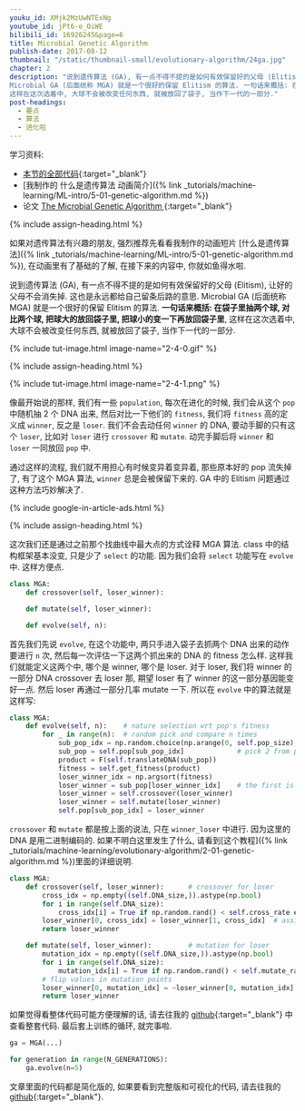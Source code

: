 ```yaml
---
youku_id: XMjk2MzUwNTExNg
youtube_id: jPt6-e_OiWE
bilibili_id: 16926245&page=6
title: Microbial Genetic Algorithm
publish-date: 2017-08-12
thumbnail: "/static/thumbnail-small/evolutionary-algorithm/24ga.jpg"
chapter: 2
description: "说到遗传算法 (GA), 有一点不得不提的是如何有效保留好的父母 (Elitism), 让好的父母不会消失掉. 这也是永远都给自己留条后路的意思.
Microbial GA (后面统称 MGA) 就是一个很好的保留 Elitism 的算法. 一句话来概括: 在袋子里抽两个球, 对比两个球, 把球大的放回袋子里, 把球小的变一下再放回袋子里,
这样在这次选着中, 大球不会被改变任何东西, 就被放回了袋子, 当作下一代的一部分."
post-headings:
  - 要点
  - 算法
  - 进化啦
---
```



学习资料:
  * [本节的全部代码](https://github.com/MorvanZhou/Evolutionary-Algorithm/blob/master/tutorial-contents/Genetic%20Algorithm/Microbial%20Genetic%20Algorithm.py){:target="_blank"}
  * [我制作的 什么是遗传算法 动画简介]({% link _tutorials/machine-learning/ML-intro/5-01-genetic-algorithm.md %})
  * 论文 [The Microbial Genetic Algorithm ](https://pdfs.semanticscholar.org/b079/54447f861b074a54752b61af63d960862f92.pdf){:target="_blank"}

 {% include assign-heading.html %}

如果对遗传算法有兴趣的朋友, 强烈推荐先看看我制作的动画短片 [什么是遗传算法]({% link _tutorials/machine-learning/ML-intro/5-01-genetic-algorithm.md %}), 在动画里有了基础的了解,
在接下来的内容中, 你就如鱼得水啦.

说到遗传算法 (GA), 有一点不得不提的是如何有效保留好的父母 (Elitism), 让好的父母不会消失掉. 这也是永远都给自己留条后路的意思.
Microbial GA (后面统称 MGA) 就是一个很好的保留 Elitism 的算法. **一句话来概括: 在袋子里抽两个球, 对比两个球, 把球大的放回袋子里, 把球小的变一下再放回袋子里**,
这样在这次选着中, 大球不会被改变任何东西, 就被放回了袋子, 当作下一代的一部分.

{% include tut-image.html image-name="2-4-0.gif" %}



 {% include assign-heading.html %}

{% include tut-image.html image-name="2-4-1.png" %}

像最开始说的那样, 我们有一些 `population`, 每次在进化的时候, 我们会从这个 `pop` 中随机抽 2 个 DNA 出来,
然后对比一下他们的 `fitness`, 我们将 `fitness` 高的定义成 `winner`, 反之是 `loser`. 我们不会去动任何 `winner` 的 DNA,
要动手脚的只有这个 `loser`, 比如对 `loser` 进行 `crossover` 和 `mutate`. 动完手脚后将 `winner` 和 `loser` 一同放回 `pop` 中.

通过这样的流程, 我们就不用担心有时候变异着变异着, 那些原本好的 pop 流失掉了, 有了这个 MGA 算法, `winner` 总是会被保留下来的.
GA 中的 Elitism 问题通过这种方法巧妙解决了.

{% include google-in-article-ads.html %}

 {% include assign-heading.html %}

这次我们还是通过之前那个找曲线中最大点的方式诠释 MGA 算法. class 中的结构框架基本没变, 只是少了 `select` 的功能.
因为我们会将 `select` 功能写在 `evolve` 中. 这样方便点.

```python
class MGA:
    def crossover(self, loser_winner):

    def mutate(self, loser_winner):

    def evolve(self, n):
```

首先我们先说 `evolve`, 在这个功能中, 两只手进入袋子去抓两个 DNA 出来的动作要进行 `n` 次, 然后每一次评估一下这两个抓出来的 DNA 的 fitness 怎么样.
这样我们就能定义这两个中, 哪个是 winner, 哪个是 loser. 对于 loser, 我们将 winner 的一部分 DNA crossover 去 loser 那, 期望 loser 有了 winner 的这一部分基因能变好一点.
然后 loser 再通过一部分几率 mutate 一下. 所以在 `evolve` 中的算法就是这样写:

```python
class MGA:
    def evolve(self, n):    # nature selection wrt pop's fitness
        for _ in range(n):  # random pick and compare n times
            sub_pop_idx = np.random.choice(np.arange(0, self.pop_size), size=2, replace=False)
            sub_pop = self.pop[sub_pop_idx]             # pick 2 from pop
            product = F(self.translateDNA(sub_pop))
            fitness = self.get_fitness(product)
            loser_winner_idx = np.argsort(fitness)
            loser_winner = sub_pop[loser_winner_idx]    # the first is loser and second is winner
            loser_winner = self.crossover(loser_winner)
            loser_winner = self.mutate(loser_winner)
            self.pop[sub_pop_idx] = loser_winner
```

`crossover` 和 `mutate` 都是按上面的说法, 只在 `winner_loser` 中进行. 因为这里的 DNA 是用二进制编码的. 如果不明白这里发生了什么,
请看到[这个教程]({% link _tutorials/machine-learning/evolutionary-algorithm/2-01-genetic-algorithm.md %})里面的详细说明.


```python
class MGA:
    def crossover(self, loser_winner):      # crossover for loser
        cross_idx = np.empty((self.DNA_size,)).astype(np.bool)
        for i in range(self.DNA_size):
            cross_idx[i] = True if np.random.rand() < self.cross_rate else False  # crossover index
        loser_winner[0, cross_idx] = loser_winner[1, cross_idx]  # assign winners genes to loser
        return loser_winner

    def mutate(self, loser_winner):         # mutation for loser
        mutation_idx = np.empty((self.DNA_size,)).astype(np.bool)
        for i in range(self.DNA_size):
            mutation_idx[i] = True if np.random.rand() < self.mutate_rate else False  # mutation index
        # flip values in mutation points
        loser_winner[0, mutation_idx] = ~loser_winner[0, mutation_idx].astype(np.bool)
        return loser_winner
```


如果觉得看整体代码可能方便理解的话, 请去往我的 [github](https://github.com/MorvanZhou/Evolutionary-Algorithm/blob/master/tutorial-contents/Genetic%20Algorithm/Microbial%20Genetic%20Algorithm.py){:target="_blank"} 中查看整套代码.
最后套上训练的循环, 就完事啦.

```python
ga = MGA(...)

for generation in range(N_GENERATIONS):
    ga.evolve(n=5)
```

文章里面的代码都是简化版的, 如果要看到完整版和可视化的代码, 请去往我的 [github](https://github.com/MorvanZhou/Evolutionary-Algorithm/blob/master/tutorial-contents/Genetic%20Algorithm/Microbial%20Genetic%20Algorithm.py){:target="_blank"}.